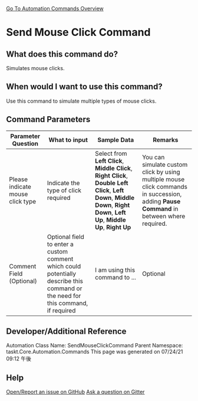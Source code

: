 <!--TITLE: Send Mouse Click Command -->
<!-- SUBTITLE: a command in the Input Commands group. -->
[Go To Automation Commands Overview](/automation-commands.md)


# Send Mouse Click Command


## What does this command do?
Simulates mouse clicks.


## When would I want to use this command?
Use this command to simulate multiple types of mouse clicks.


## Command Parameters
| Parameter Question   	| What to input  	|  Sample Data 	| Remarks  	|
| ---                    | ---               | ---           | ---       |
|Please indicate mouse click type|Indicate the type of click required|Select from **Left Click**, **Middle Click**, **Right Click**, **Double Left Click**, **Left Down**, **Middle Down**, **Right Down**, **Left Up**, **Middle Up**, **Right Up** |You can simulate custom click by using multiple mouse click commands in succession, adding **Pause Command** in between where required.|
|Comment Field (Optional)|Optional field to enter a custom comment which could potentially describe this command or the need for this command, if required|I am using this command to ...|Optional|


## Developer/Additional Reference
Automation Class Name: SendMouseClickCommand
Parent Namespace: taskt.Core.Automation.Commands
This page was generated on 07/24/21 09:12 午後


## Help
[Open/Report an issue on GitHub](https://github.com/saucepleez/taskt/issues/new)
[Ask a question on Gitter](https://gitter.im/taskt-rpa/Lobby)
